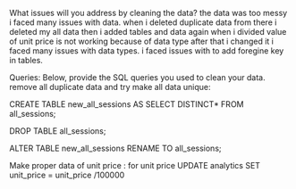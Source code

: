 What issues will you address by cleaning the data?
the data was too messy i faced many issues with data.
when i deleted duplicate data from there i deleted my all data then i added tables and data again
when i divided value of unit price is not working because of data type after that i changed it
i faced many issues with data types.
i faced issues with to add foregine key in tables.





Queries:
Below, provide the SQL queries you used to clean your data.
remove all duplicate data and try make all data unique:

CREATE TABLE new_all_sessions AS
SELECT DISTINCT* FROM all_sessions;

DROP TABLE all_sessions;

ALTER TABLE new_all_sessions RENAME TO all_sessions;

Make proper data of unit price :
for unit price
UPDATE analytics 
SET unit_price = unit_price /100000


